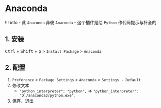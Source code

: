 # Anaconda

!!! info
    - 此 `Anaconda` 非彼 `Anaconda`
    - 这个插件是给 `Python` 作代码提示与补全的

## 1. 安装

<kbd>Ctrl</kbd> + <kbd>Shift</kbd> + <kbd>p</kbd> > `Install Package` > `Anaconda`

## 2. 配置

1. `Preference` > `Package Settings` > `Anaconda` > `Settings - Default`
2. 修改文本
    - `"python_interpreter": "python",` => `"python_interpreter": "D:/anaconda3/python.exe",`
3. 保存、退出
